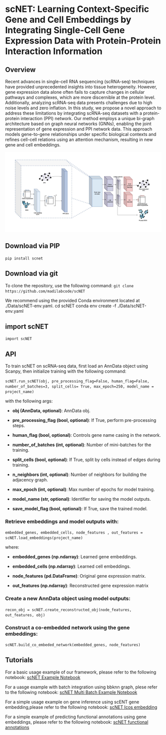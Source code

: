# **scNET: Learning Context-Specific Gene and Cell Embeddings by Integrating Single-Cell Gene Expression Data with Protein-Protein Interaction Information**

## **Overview**

Recent advances in single-cell RNA sequencing (scRNA-seq) techniques have provided unprecedented insights into tissue heterogeneity. However, gene expression data alone often fails to capture changes in cellular pathways and complexes, which are more discernible at the protein level. Additionally, analyzing scRNA-seq data presents challenges due to high noise levels and zero inflation. In this study, we propose a novel approach to address these limitations by integrating scRNA-seq datasets with a protein-protein interaction (PPI) network. Our method employs a unique bi-graph architecture based on graph neural networks (GNNs), enabling the joint representation of gene expression and PPI network data. This approach models gene-to-gene relationships under specific biological contexts and refines cell-cell relations using an attention mechanism, resulting in new gene and cell embeddings.

![Overview of the scNET Method](https://raw.githubusercontent.com/madilabcode/scNET/bb9385a9945e34e1e2500c8173baf5c8ece91f79/images/scNET.jpg)
## Download via PIP
`pip install scnet`

## Download via git
To clone the repository, use the following command:
`git clone https://github.com/madilabcode/scNET`

We recommend using the provided Conda environment located at ./Data/scNET-env.yaml.
cd scNET
conda env create -f ./Data/scNET-env.yaml

## import scNET
`import scNET`

## API
To train scNET on scRNA-seq data, first load an AnnData object using Scanpy, then initialize training with the following command:

`scNET.run_scNET(obj, pre_processing_flag=False, human_flag=False, number_of_batches=3, split_cells= True, max_epoch=250, model_name = project_name)`

with the following args:

* **obj (AnnData, optional)**: AnnData obj.

* **pre_processing_flag (bool, optional)**: If True, perform pre-processing steps.

* **human_flag (bool, optional)**: Controls gene name casing in the network.

* **number_of_batches (int, optional)**: Number of mini-batches for the training.

* **split_cells (bool, optional)**: If True, split by cells instead of edges during training.

* **n_neighbors (int, optional)**: Number of neighbors for building the adjacency graph.

* **max_epoch (int, optional)**: Max number of epochs for model training.

* **model_name (str, optional)**: Identifier for saving the model outputs.

* **save_model_flag (bool, optional)**: If True, save the trained model.


### Retrieve embeddings and model outputs with:

`embedded_genes, embedded_cells, node_features , out_features =  scNET.load_embeddings(project_name)`

where:
* **embedded_genes (np.ndarray)**: Learned gene embeddings.
  
* **embedded_cells (np.ndarray)**: Learned cell embeddings.
  
* **node_features (pd.DataFrame)**: Original gene expression matrix.
  
* **out_features (np.ndarray)**: Reconstructed gene expression matrix
  

### Create a new AnnData object using model outputs:

`recon_obj = scNET.create_reconstructed_obj(node_features, out_features, obj)`

### Construct a co-embedded network using the gene embeddings:
`scNET.build_co_embeded_network(embedded_genes, node_features)`
## Tutorials

For a basic usage example of our framework, please refer to the following notebook:
[scNET Example Notebook](https://colab.research.google.com/github/madilabcode/scNET/blob/main/scNET.ipynb)

For a uasge example with batch integration using bbknn graph, plese refer to the following notebook:
[scNET Multi Batch Example Notebook](https://github.com/madilabcode/scNET/blob/main/scNET_Integration.ipynb)


For a simple usage example on gene inference using scENT gene embedding,please refer to the following notebook:
[scNET Icos embedding](https://github.com/madilabcode/scNET/blob/main/scNET_gene_inference.ipynb)


For a simple example of predicting functional annotations using gene embeddings, please refer to the following notebook:
[scNET functional annotations](https://github.com/madilabcode/scNET/blob/main/scNET_Predicting_Annotation_From_Gene_Embedding.ipynb)

